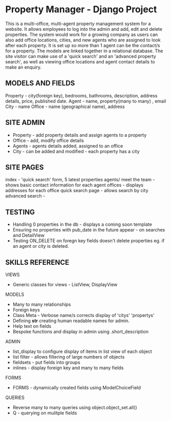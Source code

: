 # Property Manager - Django Project
This is a multi-office, multi-agent property management system for a website.  It allows employees to log into the admin and add, edit and delete properties.  The system would work for a growing company as users can also add office locations, cities, and new agents who are assigned to look after each property.  It is set up so more than 1 agent can be the contact/s for a property.
The models are linked together in a relational database.
The site visitor can make use of a 'quick search' and an 'advanced property search', as well as viewing office locations and agent contact details to make an enquiry.

## MODELS AND FIELDS
Property - city(foreign key), bedrooms, bathrooms, description, address details, price, published date.
Agent - name, property(many to many) , email
City - name
Office - name (geographical name), address

## SITE ADMIN
- Property - add property details and assign agents to a property
- Office - add, modify office details 
- Agents - agents details added, assigned to an office
- City - can be added and modified - each property has a city

## SITE PAGES
index - 'quick search' form, 5 latest properties
agents/ meet the team - shows basic contact information for each agent
offices - displays addresses for each office
quick search page - allows search by city
advanced search - 

## TESTING
- Handling 0 properties in the db - displays a coming soon template
- Ensuring no properties with pub_date in the future appear - on searches and DetailView
- Testing ON_DELETE on foregn key fields doesn't delete properties eg. if an agent or city is deleted.

## SKILLS REFERENCE
VIEWS
- Generic classes for views - ListView, DisplayView

MODELS
- Many to many relationships
- Foreign keys
- Class Meta - Verbose name/s corrects display of 'citys' 'propertys'
- Defining __str__ creating human readable names for admin.
- Help text on fields
- Bespoke functions and display in admin using .short_description

ADMIN
- list_display to configure display of items in list view of each object
- list filter - allows filtering of large numbers of objects
- fieldsets - put fields into groups
- inlines - display foreign key and many to many fields 

FORMS
- FORMS - dynamically created fields using ModelChoiceField

QUERIES
- Reverse many to many queries using object.object_set.all()
- Q - querying on mulitple fields





